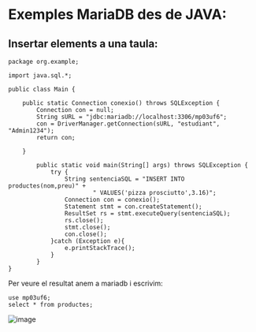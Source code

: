 # Exemples MariaDB des de JAVA:

##  Insertar elements a una taula:

```
package org.example;

import java.sql.*;

public class Main {

    public static Connection conexio() throws SQLException {
        Connection con = null;
        String sURL = "jdbc:mariadb://localhost:3306/mp03uf6";
        con = DriverManager.getConnection(sURL, "estudiant", "Admin1234");
        return con;

    }

        public static void main(String[] args) throws SQLException {
            try {
                String sentenciaSQL = "INSERT INTO productes(nom,preu)" +
                        " VALUES('pizza prosciutto',3.16)";
                Connection con = conexio();
                Statement stmt = con.createStatement();
                ResultSet rs = stmt.executeQuery(sentenciaSQL);
                rs.close();
                stmt.close();
                con.close();
            }catch (Exception e){
                e.printStackTrace();
            }
        }
}
```

Per veure el resultat anem a mariadb i escrivim:

```
use mp03uf6;
select * from productes;
```

![image](https://user-images.githubusercontent.com/110727546/213881734-a57370f6-9858-4a26-9036-e24c64d50a6b.png)




